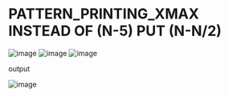 # PATTERN_PRINTING_XMAX INSTEAD OF (N-5)  PUT (N-N/2)
![image](https://user-images.githubusercontent.com/115396834/216966737-109bfb74-f43a-48a8-ac98-ef9d598a702a.png)
![image](https://user-images.githubusercontent.com/115396834/216966795-73e2f0d6-a849-4637-8f66-608171e0f961.png)
![image](https://user-images.githubusercontent.com/115396834/216966860-54d406ca-4802-4159-8d20-3462c979c17c.png)

output

![image](https://user-images.githubusercontent.com/115396834/216966972-abf1f088-d21f-46f6-ba48-f3ea37accf05.png)
